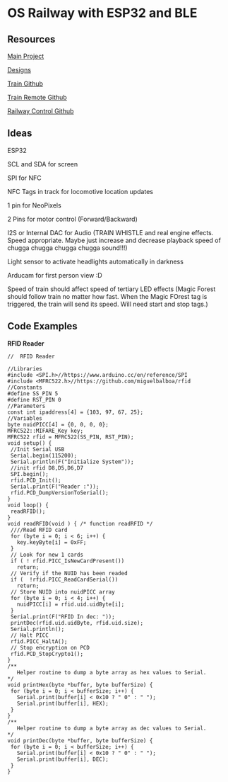 #	OS Railway with ESP32 and BLE

##	Resources

[Main Project](http://depronized.com/2018/02/13/presenting-the-os-railway-system-fully-3d-printed-model-train-system/ "Main_Project")

[Designs](https://www.thingiverse.com/depronized/designs "Designs")

[Train Github](https://github.com/aligator/OSRailwayTrain "Train_Github")

[Train Remote Github](https://github.com/aligator/OSRailwayRemote "Train_Remote_Github")

[Railway Control Github](https://github.com/aligator/OSRailwayControl "Railway_Control_Github")


##	Ideas

ESP32

SCL and SDA for screen

SPI for NFC

NFC Tags in track for locomotive location updates

1 pin for NeoPixels

2 Pins for motor control (Forward/Backward)

I2S or Internal DAC for Audio (TRAIN WHISTLE and real engine effects. Speed appropriate. Maybe just increase and decrease playback speed of chugga chugga chugga chugga sound!!!)

Light sensor to activate headlights automatically in darkness

Arducam for first person view :D

Speed of train should affect speed of tertiary LED effects (Magic Forest should follow train no matter how fast. When the Magic FOrest tag is triggered, the train will send its speed. Will need start and stop tags.)


##	Code Examples

**RFID Reader**

```
//	RFID Reader

//Libraries
#include <SPI.h>//https://www.arduino.cc/en/reference/SPI
#include <MFRC522.h>//https://github.com/miguelbalboa/rfid
//Constants
#define SS_PIN 5
#define RST_PIN 0
//Parameters
const int ipaddress[4] = {103, 97, 67, 25};
//Variables
byte nuidPICC[4] = {0, 0, 0, 0};
MFRC522::MIFARE_Key key;
MFRC522 rfid = MFRC522(SS_PIN, RST_PIN);
void setup() {
 //Init Serial USB
 Serial.begin(115200);
 Serial.println(F("Initialize System"));
 //init rfid D8,D5,D6,D7
 SPI.begin();
 rfid.PCD_Init();
 Serial.print(F("Reader :"));
 rfid.PCD_DumpVersionToSerial();
}
void loop() {
 readRFID();
}
void readRFID(void ) { /* function readRFID */
 ////Read RFID card
 for (byte i = 0; i < 6; i++) {
   key.keyByte[i] = 0xFF;
 }
 // Look for new 1 cards
 if ( ! rfid.PICC_IsNewCardPresent())
   return;
 // Verify if the NUID has been readed
 if (  !rfid.PICC_ReadCardSerial())
   return;
 // Store NUID into nuidPICC array
 for (byte i = 0; i < 4; i++) {
   nuidPICC[i] = rfid.uid.uidByte[i];
 }
 Serial.print(F("RFID In dec: "));
 printDec(rfid.uid.uidByte, rfid.uid.size);
 Serial.println();
 // Halt PICC
 rfid.PICC_HaltA();
 // Stop encryption on PCD
 rfid.PCD_StopCrypto1();
}
/**
   Helper routine to dump a byte array as hex values to Serial.
*/
void printHex(byte *buffer, byte bufferSize) {
 for (byte i = 0; i < bufferSize; i++) {
   Serial.print(buffer[i] < 0x10 ? " 0" : " ");
   Serial.print(buffer[i], HEX);
 }
}
/**
   Helper routine to dump a byte array as dec values to Serial.
*/
void printDec(byte *buffer, byte bufferSize) {
 for (byte i = 0; i < bufferSize; i++) {
   Serial.print(buffer[i] < 0x10 ? " 0" : " ");
   Serial.print(buffer[i], DEC);
 }
}
```






